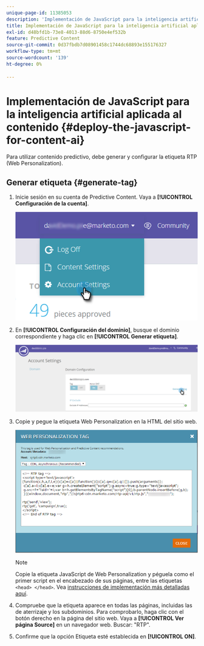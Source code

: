 ```yaml
---
unique-page-id: 11385053
description: 'Implementación de JavaScript para la inteligencia artificial aplicada al contenido: documentos de Marketo, documentación del producto'
title: Implementación de JavaScript para la inteligencia artificial aplicada al contenido
exl-id: d48bfd1b-73e8-4013-88d6-8750e4ef532b
feature: Predictive Content
source-git-commit: 0d37fbdb7d08901458c1744dc68893e155176327
workflow-type: tm+mt
source-wordcount: '139'
ht-degree: 0%

---
```


# Implementación de JavaScript para la inteligencia artificial aplicada al contenido {#deploy-the-javascript-for-content-ai}

Para utilizar contenido predictivo, debe generar y configurar la etiqueta RTP (Web Personalization).

## Generar etiqueta {#generate-tag}

1. Inicie sesión en su cuenta de Predictive Content. Vaya a **[!UICONTROL Configuración de la cuenta]**.

   ![](assets/settings-dropdown-account-hands.png)

1. En **[!UICONTROL Configuración del dominio]**, busque el dominio correspondiente y haga clic en **[!UICONTROL Generar etiqueta]**.

   ![](assets/generate-tag.png)

1. Copie y pegue la etiqueta Web Personalization en la HTML del sitio web.

   ![](assets/web-personalization-tag.png)

   >[!NOTE]
   >
   >Copie la etiqueta JavaScript de Web Personalization y péguela como el primer script en el encabezado de sus páginas, entre las etiquetas `<head> </head>`. Vea [instrucciones de implementación más detalladas aquí](/help/marketo/product-docs/web-personalization/rtp-tag-implementation/deploy-the-rtp-javascript.md).

1. Compruebe que la etiqueta aparece en todas las páginas, incluidas las de aterrizaje y los subdominios. Para comprobarlo, haga clic con el botón derecho en la página del sitio web. Vaya a **[!UICONTROL Ver página Source]** en un navegador web. Buscar: &quot;RTP&quot;.

1. Confirme que la opción Etiqueta esté establecida en **[!UICONTROL ON]**.

